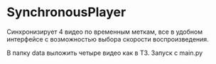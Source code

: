 # SynchronousPlayer

Синхронизирует 4 видео по временным меткам, все в удобном интерфейсе с возможностью выбора скорости воспроизведения.

В папку data выложить четыре видео как в ТЗ.
Запуск с main.py